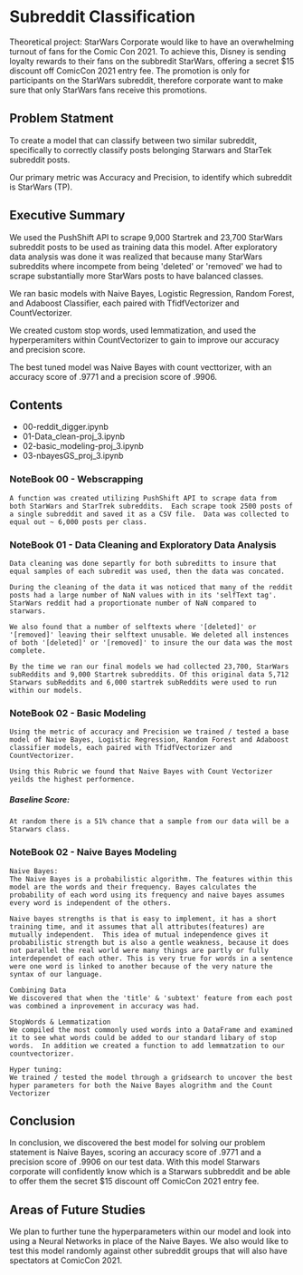 # Subreddit Classification

Theoretical project: StarWars Corporate would like to have an overwhelming turnout of fans for the Comic Con 2021.  To achieve this, Disney is sending loyalty rewards to their fans on the subbredit StarWars, offering a secret $15 discount off ComicCon 2021 entry fee.  The promotion is only for participants on the StarWars subreddit, therefore corporate want to make sure that only StarWars fans receive this promotions.

## Problem Statment 

To create a model that can classify between two similar subreddit, specifically to correctly classify posts belonging Starwars and StarTek subreddit posts. 

Our primary metric was Accuracy and Precision, to identify which subreddit is StarWars (TP).

## Executive Summary 

We used the PushShift API to scrape 9,000 Startrek and 23,700 StarWars subreddit posts to be used as training data this model.  After exploratory data analysis was done it was realized that because many StarWars subreddits where incompete from being 'deleted' or 'removed' we had to scrape substantially more StarWars posts to have balanced classes.

We ran basic models with Naive Bayes, Logistic Regression, Random Forest, and Adaboost Classifier, each paired with TfidfVectorizer and CountVectorizer.

We created custom stop words, used lemmatization, and used the hyperperamiters within CountVectorizer to gain to improve our accuracy and precision score. 

The best tuned model was Naive Bayes with count vecttorizer, with an accuracy score of .9771 and a precision score of .9906.

## Contents

- 00-reddit_digger.ipynb
- 01-Data_clean-proj_3.ipynb
- 02-basic_modeling-proj_3.ipynb
- 03-nbayesGS_proj_3.ipynb



### NoteBook 00 - Webscrapping 

    A function was created utilizing PushShift API to scrape data from both StarWars and StarTrek subreddits.  Each scrape took 2500 posts of a single subreddit and saved it as a CSV file.  Data was collected to equal out ~ 6,000 posts per class.   

### NoteBook 01 - Data Cleaning and Exploratory Data Analysis

    Data cleaning was done separtly for both subreditts to insure that equal samples of each subredit was used, then the data was concated. 

    During the cleaning of the data it was noticed that many of the reddit posts had a large number of NaN values with in its 'selfText tag'. StarWars reddit had a proportionate number of NaN compared to starwars.

    We also found that a number of selftexts where '[deleted]' or '[removed]' leaving their selftext unusable. We deleted all instences of both '[deleted]' or '[removed]' to insure the our data was the most complete.

    By the time we ran our final models we had collected 23,700, StarWars subReddits and 9,000 Startrek subreddits. Of this original data 5,712 Starwars subReddits and 6,000 startrek subReddits were used to run within our models.

### NoteBook 02 - Basic Modeling 

    Using the metric of accuracy and Precision we trained / tested a base model of Naive Bayes, Logistic Regression, Random Forest and Adaboost classifier models, each paired with TfidfVectorizer and CountVectorizer.

    Using this Rubric we found that Naive Bayes with Count Vectorizer yeilds the highest performence.

##### Baseline Score:
    At random there is a 51% chance that a sample from our data will be a Starwars class.

### NoteBook 02 - Naive Bayes Modeling 

    Naive Bayes:
    The Naive Bayes is a probabilistic algorithm. The features within this model are the words and their frequency. Bayes calculates the probability of each word using its frequency and naive bayes assumes every word is independent of the others. 

    Naive bayes strengths is that is easy to implement, it has a short training time, and it assumes that all attributes(features) are mutually independent.  This idea of mutual independence gives it probabilistic strength but is also a gentle weakness, because it does not parallel the real world were many things are partly or fully interdependet of each other. This is very true for words in a sentence were one word is linked to another because of the very nature the syntax of our language. 

    Combining Data 
    We discovered that when the 'title' & 'subtext' feature from each post was combined a inprovement in accuracy was had. 

    StopWords & Lemmatization
    We compiled the most commonly used words into a DataFrame and examined it to see what words could be added to our standard libary of stop words.  In addition we created a function to add lemmatzation to our countvectorizer.

    Hyper tuning:
    We trained / tested the model through a gridsearch to uncover the best hyper parameters for both the Naive Bayes alogrithm and the Count Vectorizer 


## Conclusion

In conclusion, we discovered the best model for solving our problem statement is Naive Bayes, scoring an accuracy score of .9771 and a precision score of .9906 on our test data. With this model Starwars corporate will confidently know which is a Starwars subbreddit and be able to offer them the secret $15 discount off ComicCon 2021 entry fee.

## Areas of Future Studies

We plan to further tune the hyperparameters within our model and look into using a Neural Networks in place of the Naive Bayes.  We also would like to test this model randomly against other subreddit groups that will also have spectators at ComicCon 2021.



```python

```


```python

```


```python

```
